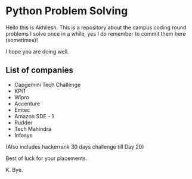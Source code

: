 # Python Problem Solving
Hello this is Akhilesh.
This is a repository about the campus coding round problems I solve once in a while, yes I do remember to commit them here (sometimes)! 

I hope you are doing well.

## List of companies
* Capgemini Tech Challenge
* KPIT
* Wipro
* Accenture
* Emtec
* Amazon SDE - 1
* Rudder
* Tech Mahindra
* Infosys

(Also includes hackerrank 30 days challenge till Day 20)

Best of luck for your placements.

K. Bye.